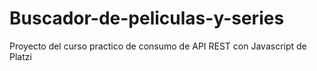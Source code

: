 # Buscador-de-peliculas-y-series
Proyecto del curso practico de consumo de API REST con Javascript de Platzi
